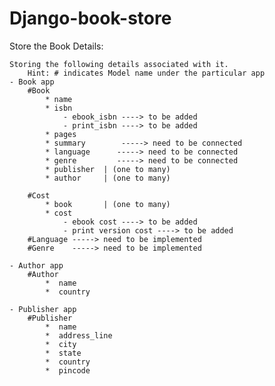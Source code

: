 # Django-book-store

Store the Book Details:

	Storing the following details associated with it.
		Hint: # indicates Model name under the particular app
	- Book app
		#Book
			* name
			* isbn
				- ebook_isbn ----> to be added
				- print_isbn ----> to be added
			* pages
			* summary        -----> need to be connected
			* language		-----> need to be connected	
			* genre			-----> need to be connected
			* publisher  | (one to many)
			* author 	 | (one to many)

		#Cost
		    * book  	 | (one to many)
		    * cost
		    	- ebook cost ----> to be added
		    	- print version cost ----> to be added
		#Language -----> need to be implemented
		#Genre    -----> need to be implemented

	- Author app
		#Author
			*  name
			*  country

	- Publisher app
		#Publisher
			*  name
			*  address_line
			*  city
			*  state
			*  country
			*  pincode
